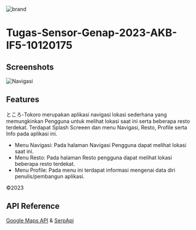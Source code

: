 ![brand](https://github.com/IsranLie/Tugas-Sensor-Genap-2023-AKB-IF5-10120175/assets/95160822/c4b19b62-d66b-426a-b619-11e37af86e67)

# Tugas-Sensor-Genap-2023-AKB-IF5-10120175


## Screenshots
![Navigasi](https://github.com/IsranLie/Tugas-Sensor-Genap-2023-AKB-IF5-10120175/assets/95160822/02b18237-4b94-496f-b7c8-e6fd40dea096)


## Features

ところ-Tokoro merupakan aplikasi navigasi lokasi sederhana yang memungkinkan Pengguna untuk melihat lokasi saat ini serta beberapa resto terdekat. Terdapat Splash Screeen dan menu Navigasi, Resto, Profile serta Info pada aplikasi ini.

- Menu Navigasi: Pada halaman Navigasi Pengguna dapat melihat lokasi saat ini.
- Menu Resto: Pada halaman Resto pengguna dapat melihat lokasi beberapa resto terdekat.
- Menu Profile: Pada menu ini terdapat informasi mengenai data diri penulis/pembangun aplikasi.

©2023


## API Reference

[Google Maps API](https://developers.google.com/maps)
&
[SerpApi](https://serpapi.com/)
